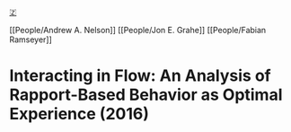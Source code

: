 [🇿](zotero://select/groups/5641742/items/EYVBLIIP)

[[People/Andrew A. Nelson]] [[People/Jon E. Grahe]] [[People/Fabian Ramseyer]] 
# Interacting in Flow: An Analysis of Rapport-Based Behavior as Optimal Experience (2016)

